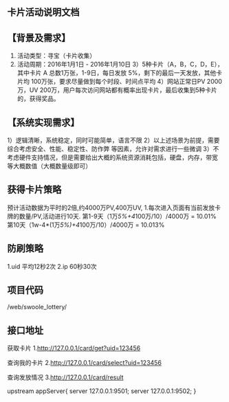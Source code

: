 卡片活动说明文档
---------

【背景及需求】
---

1) 活动类型：寻宝（卡片收集）
2) 活动周期：2016年1月1日 - 2016年1月10日
3）5种卡片（A，B，C，D，E），其中卡片 A 总数1万张，1-9日，每日发放 5%，剩下的最后一天发放，其他卡片均 100万张，要求尽量做到每个时段、时间点平均
4）网站正常日PV 2000万，UV 200万，用户每次访问网站都有概率出现卡片，最后收集到5种卡片的，获得奖品。

【系统实现需求】
---
1）逻辑清晰，系统稳定，同时可能简单，语言不限
2）以上述场景为前提，需要综合考虑安全、性能、稳定性、防作弊 等因素，允许对需求进行一些微调
3）不考虑硬件支持情况，但是需要给出大概的系统资源消耗包括，硬盘，内存，带宽 等大概数值（大概数量级即可）


获得卡片策略
---
预计活动数据为平时的2倍,约4000万PV,400万UV,
1.每次进入页面有当前发放卡牌的数量/PV,活动进行10天.
第1-9天（1万*5%+4*100万/10）/4000万 = 10.01%
第10天（1w-4*(1万*5%)+4*100万/10）/4000万 = 10.013%

防刷策略
---
1.uid 平均12秒2次
2.ip 60秒30次


项目代码
---
/web/swoole_lottery/


接口地址
----
获取卡片
1.http://127.0.0.1/card/get?uid=123456

查询我的卡片
2.http://127.0.0.1/card/select?uid=123456

查询发放情况
3.http://127.0.0.1/card/result



upstream appServer{
    server 127.0.0.1:9501;
    server 127.0.0.1:9502;
}
